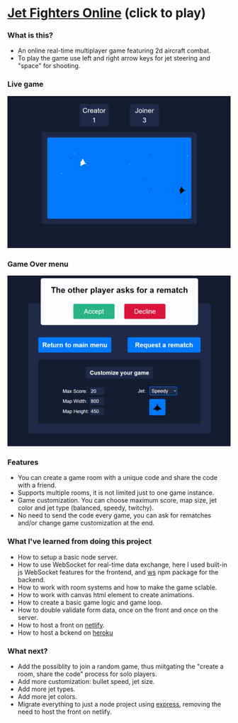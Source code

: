 # [Jet Fighters Online](https://objective-easley-303f76.netlify.app/) (click to play)

### What is this?
* An online real-time multiplayer game featuring 2d aircraft combat.
* To play the game use left and right arrow keys for jet steering and "space" for shooting.

### Live game
![alt text](https://raw.githubusercontent.com/Dan-Lucian/Jet-Fighters-online/main/design/Game-going.png "Game")

### Game Over menu
![alt text](https://raw.githubusercontent.com/Dan-Lucian/Jet-Fighters-online/main/design/Game-over-menu.png "Game-over")

### Features
* You can create a game room with a unique code and share the code with a friend.
* Supports multiple rooms, it is not limited just to one game instance.
* Game customization. You can choose maximum score, map size, jet color and jet type (balanced, speedy, twitchy).
* No need to send the code every game, you can ask for rematches and/or change game customization at the end.

### What I've learned from doing this project
* How to setup a basic node server.
* How to use WebSocket for real-time data exchange, here I used built-in js WebSocket features for the frontend, and [ws](https://www.npmjs.com/package/ws) npm package for the backend.
* How to work with room systems and how to make the game sclable.
* How to work with canvas html element to create animations.
* How to create a basic game logic and game loop.
* How to double validate form data, once on the front and once on the server.
* How to host a front on [netlify](https://www.netlify.com/).
* How to host a bckend on [heroku](https://www.heroku.com/)

### What next?
* Add the possiblity to join a random game, thus miitgating the "create a room, share the code" process for solo players.
* Add more customization: bullet speed, jet size.
* Add more jet types.
* Add more jet colors.
* Migrate everything to just a node project using [express](https://www.npmjs.com/package/express), removing the need to host the front on netlify.
